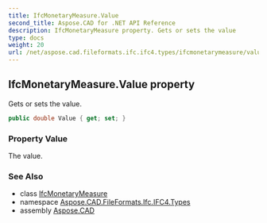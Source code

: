 ```yaml
---
title: IfcMonetaryMeasure.Value
second_title: Aspose.CAD for .NET API Reference
description: IfcMonetaryMeasure property. Gets or sets the value
type: docs
weight: 20
url: /net/aspose.cad.fileformats.ifc.ifc4.types/ifcmonetarymeasure/value/
---
```

## IfcMonetaryMeasure.Value property

Gets or sets the value.

```csharp
public double Value { get; set; }
```

### Property Value

The value.

### See Also

* class [IfcMonetaryMeasure](../)
* namespace [Aspose.CAD.FileFormats.Ifc.IFC4.Types](../../ifcmonetarymeasure/)
* assembly [Aspose.CAD](../../../)



